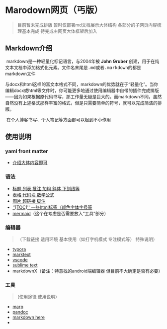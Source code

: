 # Marodown网页（丐版）
> 目前暂未完成排版 暂时仅部署md文档展示大体结构
> 各部分的子网页内容梳理基本完成 待完成主网页大体框架后加入
> 

## Markdown介绍

​	markdown是一种轻量化标记语言，与2004年被 **John Gruber** 创建，用于在纯文本文档中添加格式化元素。文件名末尾是<kbd>.md</kbd>或者<kbd>.markdown</kbd>的都是markdown文件

​	与docx和html这样的富文本格式不同，markdown的优势就在于“轻量化”。当你编辑docx或html等文件时，你可能更多地通过使用编辑器中自带的插件完成排版——因为如果根据原代码书写，那工作量无疑是巨大的。而markdown不同，虽然自然没有上述格式那样丰富的格式，但是只需要简单的符号，就可以完成简洁的排版。

​	在个人博客书写、个人笔记等方面都可以起到不小作用

## 使用说明

### yaml front matter
- [介绍大体内容即可](https://kaf-19810.github.io/kaf.GitHub.io/yaml%20front%20matter)

### 语法

- [标题 列表 批注 加粗 斜体 下划线等](https://kaf-19810.github.io/kaf.GitHub.io/语法篇1)
- [表格 代码块 数学公式](https://kaf-19810.github.io/kaf.GitHub.io/语法篇2)
- [图片 超链接 脚注](https://kaf-19810.github.io/kaf.GitHub.io/语法篇3)
- [‘’[TOC]'' 一些html标签（颜色字体字号等](https://kaf-19810.github.io/kaf.GitHub.io/特殊)
- [mermaid](https://kaf-19810.github.io/kaf.GitHub.io/mermaid)（这个在考虑是否需要放入“工具”部分）
  

### 编辑器
> （下载链接 适用环境 基本使用（如打字机模式 专注模式等） 特殊说明）

- [typora](https://kaf-19810.github.io/kaf.GitHub.io/typora)
- [marktext](https://kaf-19810.github.io/kaf.GitHub.io/marktext)
- [vscode](https://kaf-19810.github.io/kaf.GitHub.io/vscode)
- [sublime text](https://kaf-19810.github.io/kaf.GitHub.io/sublime)
- markdownX（备注：特意找的android端编辑器 但目前不大确定是否有必要）

### 工具
> (使用途径 使用说明）

- [marp](https://kaf-19810.github.io/kaf.GitHub.io/marp)
- [pandoc](https://kaf-19810.github.io/kaf.GitHub.io/pandoc)
- [markdown here](https://kaf-19810.github.io/kaf.GitHub.io/markdownhere)
- 
